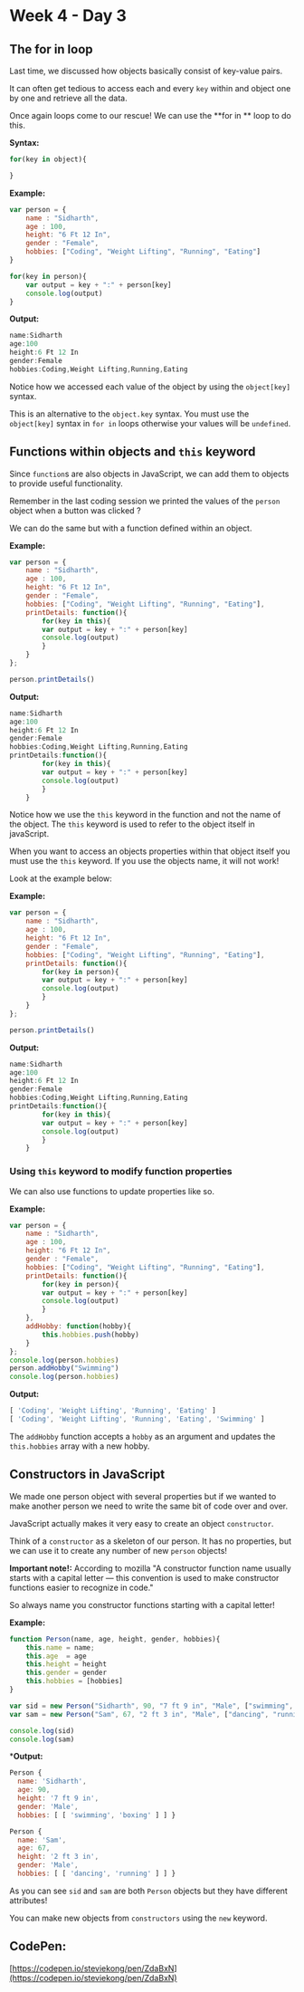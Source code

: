 # Week 4 - Day 3

## The for in loop

Last time, we discussed how objects basically consist of key-value pairs. 

It can often get tedious to access each and every `key` within and object one by one and retrieve all the data.

Once again loops come to our rescue! We can use the **for in ** loop to do this.

**Syntax:**
```javascript
for(key in object){

}
```


**Example:**

```javascript
var person = {
    name : "Sidharth",
    age : 100,
    height: "6 Ft 12 In",
    gender : "Female",
    hobbies: ["Coding", "Weight Lifting", "Running", "Eating"]
}

for(key in person){
    var output = key + ":" + person[key]
    console.log(output)
}
```

**Output:**
```javascript
name:Sidharth
age:100
height:6 Ft 12 In
gender:Female
hobbies:Coding,Weight Lifting,Running,Eating
```
Notice how we accessed each value of the object by using the `object[key]` syntax. 

This is an alternative to the `object.key` syntax. You must use the `object[key]` syntax in `for in` loops otherwise your values will be `undefined`.



## Functions within objects and `this` keyword

Since `function`s are also objects in JavaScript, we can add them to objects to provide useful functionality. 

Remember in the last coding session we printed the values of the `person` object when a button was clicked ?

We can do the same but with a function defined within an object. 

**Example:**

```javascript
var person = {
    name : "Sidharth",
    age : 100,
    height: "6 Ft 12 In",
    gender : "Female",
    hobbies: ["Coding", "Weight Lifting", "Running", "Eating"],
    printDetails: function(){
        for(key in this){
        var output = key + ":" + person[key]
        console.log(output)
        }
    }
};

person.printDetails()
```

**Output:**
```javascript
name:Sidharth
age:100
height:6 Ft 12 In
gender:Female
hobbies:Coding,Weight Lifting,Running,Eating
printDetails:function(){
        for(key in this){
        var output = key + ":" + person[key]
        console.log(output)
        }
    }
```


Notice how we use the `this` keyword in the function and not the name of the object. The `this` keyword is used to refer to the object itself in javaScript. 

When you want to access an objects properties within that object itself you must use the `this` keyword. If you use the objects name, it will not work!

Look at the example below:


**Example:**

```javascript
var person = {
    name : "Sidharth",
    age : 100,
    height: "6 Ft 12 In",
    gender : "Female",
    hobbies: ["Coding", "Weight Lifting", "Running", "Eating"],
    printDetails: function(){
        for(key in person){
        var output = key + ":" + person[key]
        console.log(output)
        }
    }
};

person.printDetails()
```

**Output:**
```javascript
name:Sidharth
age:100
height:6 Ft 12 In
gender:Female
hobbies:Coding,Weight Lifting,Running,Eating
printDetails:function(){
        for(key in this){
        var output = key + ":" + person[key]
        console.log(output)
        }
    }
```

### Using `this` keyword to modify function properties

We can also use functions to update properties like so.

**Example:**

```javascript
var person = {
    name : "Sidharth",
    age : 100,
    height: "6 Ft 12 In",
    gender : "Female",
    hobbies: ["Coding", "Weight Lifting", "Running", "Eating"],
    printDetails: function(){
        for(key in person){
        var output = key + ":" + person[key]
        console.log(output)
        }
    },
    addHobby: function(hobby){
        this.hobbies.push(hobby)
    }
};
console.log(person.hobbies)
person.addHobby("Swimming")
console.log(person.hobbies)
```

**Output:**
```javascript
[ 'Coding', 'Weight Lifting', 'Running', 'Eating' ]
[ 'Coding', 'Weight Lifting', 'Running', 'Eating', 'Swimming' ]
```


The `addHobby` function accepts a `hobby` as an argument and updates the `this.hobbies` array with a new hobby. 

## Constructors in JavaScript

We made one person object with several properties but if we wanted to make another person we need to write the same bit of code over and over. 

JavaScript actually makes it very easy to create an object `constructor`.   

Think of a `constructor` as a skeleton of our person. It has no properties, but we can use it to create any number of new `person` objects!

**Important note!:** According to mozilla "A constructor function name usually starts with a capital letter — this convention is used to make constructor functions easier to recognize in code."

So always name you constructor functions starting with a capital letter!

**Example:**
```javascript
function Person(name, age, height, gender, hobbies){
    this.name = name;
    this.age  = age 
    this.height = height 
    this.gender = gender
    this.hobbies = [hobbies]
}

var sid = new Person("Sidharth", 90, "7 ft 9 in", "Male", ["swimming", "boxing"]);
var sam = new Person("Sam", 67, "2 ft 3 in", "Male", ["dancing", "running"]);

console.log(sid)
console.log(sam)

```

***Output:**

```javascript
Person {
  name: 'Sidharth',
  age: 90,
  height: '7 ft 9 in',
  gender: 'Male',
  hobbies: [ [ 'swimming', 'boxing' ] ] }

Person {
  name: 'Sam',
  age: 67,
  height: '2 ft 3 in',
  gender: 'Male',
  hobbies: [ [ 'dancing', 'running' ] ] }

```
As you can see `sid` and `sam` are both `Person` objects but they have different attributes!

You can make new objects from `constructors` using the `new` keyword.

## CodePen:
[https://codepen.io/steviekong/pen/ZdaBxN](https://codepen.io/steviekong/pen/ZdaBxN)



